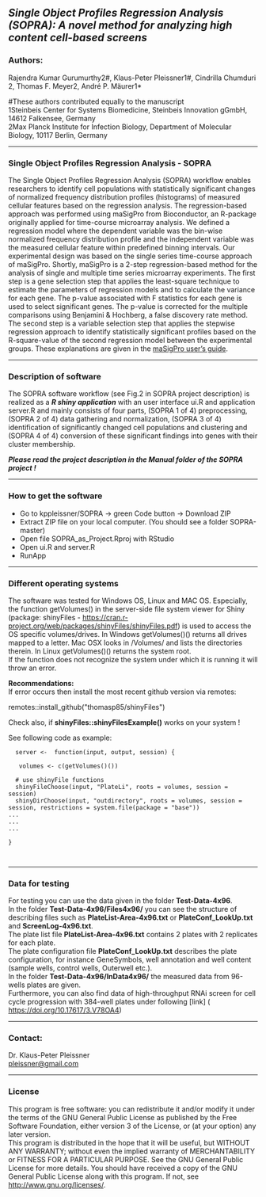 
## _Single Object Profiles Regression Analysis (SOPRA): A novel method for analyzing high content cell-based screens_ 

### Authors:
Rajendra Kumar Gurumurthy2#, Klaus-Peter Pleissner1#, Cindrilla Chumduri 2, Thomas F. Meyer2, André P. Mäurer1*

#These authors contributed equally to the manuscript  
1Steinbeis Center for Systems Biomedicine, Steinbeis Innovation gGmbH, 14612 Falkensee, Germany  
2Max Planck Institute for Infection Biology, Department of Molecular Biology, 10117 Berlin, Germany  

 ***  
### Single Object Profiles Regression Analysis - SOPRA  
 The Single Object Profiles Regression Analysis (SOPRA) workflow enables researchers to identify cell populations with statistically significant changes
 of normalized frequency distribution profiles (histograms) of measured cellular features based on the regression analysis. 
 The regression-based approach was performed using maSigPro from Bioconductor, an R-package originally applied for time-course microarray analysis.
 We defined a regression model where the dependent variable was the bin-wise normalized frequency distribution profile and the independent variable 
 was the measured cellular feature within predefined binning intervals. Our experimental design was based on the single series time-course approach of maSigPro.
 Shortly, maSigPro is a 2-step regression-based method for the analysis of single and multiple time series microarray experiments.
 The first step is a gene selection step that applies the least-square technique to estimate the parameters of regression models and to calculate 
 the variance  for each gene. The p-value associated with F statistics for each gene is used to select significant genes. 
 The p-value is corrected for the multiple comparisons using Benjamini & Hochberg, a false discovery rate method.
 The second step is a variable selection step that applies the stepwise regression approach to identify statistically significant profiles 
 based on the R-square-value of the second regression model between the experimental groups. These explanations are given in the [maSigPro user’s guide](https://bioconductor.org/packages/release/bioc/vignettes/maSigPro/inst/doc/maSigProUsersGuide.pdf).

*** 

### Description of software
The SOPRA software workflow (see Fig.2  in SOPRA project description) is realized as a _**R shiny application**_ with an user interface ui.R and application server.R and mainly consists of four parts, (SOPRA 1 of 4) preprocessing, (SOPRA 2 of 4) data gathering and normalization, (SOPRA 3 of 4) identification of significantly changed cell populations and clustering and (SOPRA 4 of 4) conversion of these significant findings into genes with their cluster membership.  

_**Please read the project description in the Manual folder of the SOPRA  project !**_    

*** 

### How to get the software  
* Go to kppleissner/SOPRA   ->  green Code button ->  Download ZIP
* Extract ZIP file on your local computer. (You should see a folder SOPRA-master) 
* Open file SOPRA_as_Project.Rproj with RStudio
* Open ui.R and server.R
* RunApp  

***

### Different operating systems  
The software was tested for Windows OS, Linux and MAC OS.
Especially, the function getVolumes() in the server-side file system viewer for Shiny (package: shinyFiles - https://cran.r-project.org/web/packages/shinyFiles/shinyFiles.pdf) is used to access the OS specific volumes/drives.
In Windows getVolumes()() returns all drives mapped to a letter.
Mac OSX looks in /Volumes/ and lists the directories therein.
In Linux getVolumes()() returns the system root.  
If the function does not recognize the system under which it is running it will throw an error.  

__Recommendations:__     
If error occurs then install the most recent github version via remotes:   

remotes::install_github("thomasp85/shinyFiles")

Check also,  if __shinyFiles::shinyFilesExample()__ works on your system !


See following code as example:

```{r}
  server <-  function(input, output, session) { 

   volumes <- c(getVolumes()())

  # use shinyFile functions
  shinyFileChoose(input, "PlateLi", roots = volumes, session = session)
  shinyDirChoose(input, "outdirectory", roots = volumes, session = session, restrictions = system.file(package = "base"))
...
...
...

}



```
***
### Data for testing  
For testing you can use the data given in the folder __Test-Data-4x96__.  
In the folder __Test-Data-4x96/Files4x96/__ you can see the structure of describing files such as __PlateList-Area-4x96.txt__ or __PlateConf_LookUp.txt__ and __ScreenLog-4x96.txt__.   
The plate list file __PlateList-Area-4x96.txt__ contains 2 plates with 2 replicates for each plate.   
The plate configuration file __PlateConf_LookUp.txt__ describes the plate configuration, for instance GeneSymbols, well annotation and well content (sample wells, control wells, Outerwell etc.).   
In the folder __Test-Data-4x96/InData4x96/__ the measured data from 96-wells plates are given.      
Furthermore, you can also find data of high-throughput RNAi screen for cell cycle progression with 384-well plates under following [link] ( https://doi.org/10.17617/3.V78OA4)

***
### Contact:   
Dr. Klaus-Peter Pleissner  
pleissner@gmail.com
 
--------

### License
This program is free software: you can redistribute it and/or modify it under the terms of the GNU General Public License as published by the Free Software Foundation, either version 3 of the License, or (at your option) any later version.  
This program is distributed in the hope that it will be useful, but WITHOUT ANY WARRANTY; without even the implied warranty of MERCHANTABILITY or FITNESS FOR A PARTICULAR PURPOSE. See the GNU General Public License for more details.
You should have received a copy of the GNU General Public License along with this program. If not, see http://www.gnu.org/licenses/.  
